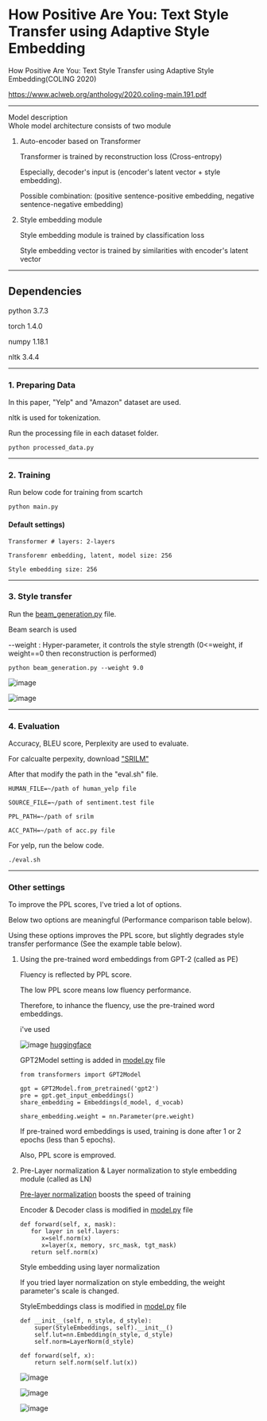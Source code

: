 # How Positive Are You: Text Style Transfer using Adaptive Style Embedding 
How Positive Are You: Text Style Transfer using Adaptive Style Embedding(COLING 2020)

<https://www.aclweb.org/anthology/2020.coling-main.191.pdf>


--------------------------------


Model description    
Whole model architecture consists of two module

1) Auto-encoder based on Transformer

      Transformer is trained by reconstruction loss (Cross-entropy)

      Especially, decoder's input is (encoder's latent vector + style embedding). 

      Possible combination: (positive sentence-positive embedding, negative sentence-negative embedding)


2) Style embedding module

      Style embedding module is trained by classification loss

      Style embedding vector is trained by similarities with encoder's latent vector

--------------------------------

## Dependencies 
python 3.7.3

torch 1.4.0

numpy 1.18.1

nltk 3.4.4

--------------------------------

### 1. Preparing Data
In this paper, "Yelp" and "Amazon" dataset are used.

nltk is used for tokenization.

Run the processing file in each dataset folder.

`python processed_data.py`

--------------------------------

### 2. Training    
Run below code for training from scartch

`python main.py`

#### Default settings)
```
Transformer # layers: 2-layers 

Transforemr embedding, latent, model size: 256

Style embedding size: 256
```

--------------------------------

### 3. Style transfer

Run the <U>beam_generation.py</U> file.

Beam search is used 

--weight : Hyper-parameter, it controls the style strength (0<=weight, if weight==0 then reconstruction is performed)
```
python beam_generation.py --weight 9.0
```

![image](https://user-images.githubusercontent.com/37800546/114689651-e29fcc80-9d50-11eb-8b3b-15eb3c376f63.png)


![image](https://user-images.githubusercontent.com/37800546/114689882-209cf080-9d51-11eb-9dad-23097ca8c590.png)


--------------------------------

### 4. Evaluation
Accuracy, BLEU score, Perplexity are used to evaluate.

For calcualte perpexity, download ["SRILM"](http://www.speech.sri.com/projects/srilm/download)

After that modify the path in the "eval.sh" file.

`HUMAN_FILE=~/path of human_yelp file`

`SOURCE_FILE=~/path of sentiment.test file`

`PPL_PATH=~/path of srilm `

`ACC_PATH=~/path of acc.py file`


For yelp, run the below code. 

`./eval.sh`

--------------------------------

### Other settings

To improve the PPL scores, I've tried a lot of options. 

Below two options are meaningful (Performance comparison table below).

Using these options improves the PPL score, but slightly degrades style transfer performance (See the example table below).

1) Using the pre-trained word embeddings from GPT-2 (called as PE)

   Fluency is reflected by PPL score.
   
   The low PPL score means low fluency performance. 
   
   Therefore, to inhance the fluency, use the pre-trained word embeddings.
   
   i've used 
   
   ![image](https://user-images.githubusercontent.com/37800546/114685418-cac64980-9d4c-11eb-8894-47c26b929980.png) [huggingface](https://huggingface.co/transformers/)
   
   GPT2Model setting is added in <U>model.py</U> file
   ```
   from transformers import GPT2Model
   
   gpt = GPT2Model.from_pretrained('gpt2')
   pre = gpt.get_input_embeddings()
   share_embedding = Embeddings(d_model, d_vocab)
    
   share_embedding.weight = nn.Parameter(pre.weight)
   ```
   If pre-trained word embeddings is used, training is done after 1 or 2 epochs (less than 5 epochs).
   
   Also, PPL score is emproved.
   
2) Pre-Layer normalization & Layer normalization to style embedding module (called as LN)
   
   [Pre-layer normalization](https://openreview.net/forum?id=B1x8anVFPr) boosts the speed of training
   
   Encoder & Decoder class is modified in <U>model.py</U> file
   ```
   def forward(self, x, mask):
      for layer in self.layers:
         x=self.norm(x)
         x=layer(x, memory, src_mask, tgt_mask)
      return self.norm(x) 
   ```
   
   Style embedding using layer normalization 
   
   If you tried layer normalization on style embedding, the weight parameter's scale is changed. 
   
   StyleEmbeddings class is modified in <U>model.py</U> file
   ```
   def __init__(self, n_style, d_style):
       super(StyleEmbeddings, self).__init__()
       self.lut=nn.Embedding(n_style, d_style)
       self.norm=LayerNorm(d_style)
  
   def forward(self, x):
       return self.norm(self.lut(x))
   ```

      ![image](https://user-images.githubusercontent.com/37800546/114688540-bf285200-9d4f-11eb-910b-188410094292.png)
      
      ![image](https://user-images.githubusercontent.com/37800546/114688599-cea79b00-9d4f-11eb-93a2-d9d80da9beb3.png)

      ![image](https://user-images.githubusercontent.com/37800546/114688655-de26e400-9d4f-11eb-919a-3b6bfea3b1af.png)
